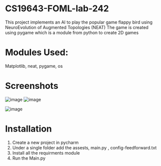 # CS19643-FOML-lab-242

This project implements an AI to play the popular game flappy bird using NeuroEvolution of Augmented Topologies (NEAT) 
The game is created using pygame which is a module from python to create 2D games

# Modules Used:
Matplotlib,
neat,
pygame,
os

# Screenshots
![image](https://github.com/msharanram/CS19643-FOML-lab-242/assets/143394769/067d8181-aee3-4e35-a2d4-4e2767905742) ![image](https://github.com/msharanram/CS19643-FOML-lab-242/assets/143394769/d7fe0eaf-50fb-4682-8eaf-58e343852f5e)

![image](https://github.com/msharanram/CS19643-FOML-lab-242/assets/143394769/d9f742b1-2b6d-4e81-a89d-b9bd5c1c253c)

# Installation
1. Create a new project in pycharm
2. Under a single folder add the assests, main.py , config-feedforward.txt
3. Install all the requirments module
4. Run the Main.py 







